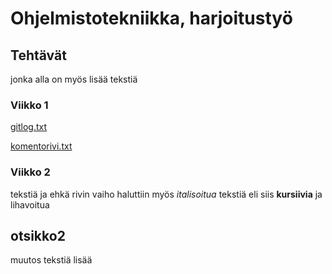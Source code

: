 # Ohjelmistotekniikka, harjoitustyö

## Tehtävät
jonka alla on myös lisää tekstiä

### Viikko 1

[gitlog.txt](https://github.com/suitsuke/ot-harjoitustyo/blob/master/laskarit/viikko1/gitlog.txt)

[komentorivi.txt](https://github.com/suitsuke/ot-harjoitustyo/blob/master/laskarit/viikko1/komentorivi.txt)

### Viikko 2

tekstiä ja ehkä rivin vaiho
haluttiin myös *italisoitua* tekstiä eli siis **kursiivia** ja lihavoitua

## otsikko2
muutos tekstiä lisää

